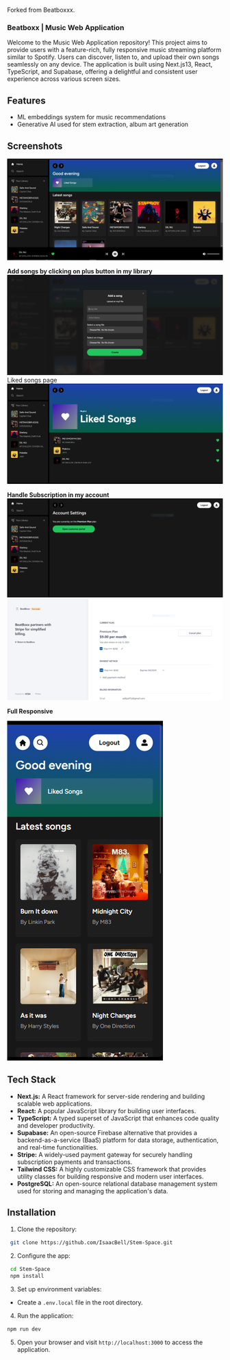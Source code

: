 Forked from Beatboxxx.

### Beatboxx | Music Web Application

Welcome to the Music Web Application repository! This project aims to provide users with a feature-rich, fully responsive music streaming platform similar to Spotify. Users can discover, listen to, and upload their own songs seamlessly on any device. The application is built using Next.js13, React, TypeScript, and Supabase, offering a delightful and consistent user experience across various screen sizes.


## Features

- ML embeddings system for music recommendations
- Generative AI used for stem extraction, album art generation


## Screenshots
![screenshot1](screenshot.PNG)

 **Add songs by clicking on plus button in my library** 
![screenshot2](screenshot1.PNG)
Liked songs page
![screenshot2](screenshot2.PNG)

**Handle Subscription in my account**
![screenshot3](screenshot5.PNG)
![screenshot3](screenshot3.PNG)

**Full Responsive**

![screenshot4](screenshot4.PNG)


## Tech Stack

- **Next.js:** A React framework for server-side rendering and building scalable web applications.
- **React:** A popular JavaScript library for building user interfaces.
- **TypeScript:** A typed superset of JavaScript that enhances code quality and developer productivity.
- **Supabase:** An open-source Firebase alternative that provides a backend-as-a-service (BaaS) platform for data storage, authentication, and real-time functionalities.
- **Stripe:** A widely-used payment gateway for securely handling subscription payments and transactions.
- **Tailwind CSS:** A highly customizable CSS framework that provides utility classes for building responsive and modern user interfaces.
- **PostgreSQL:** An open-source relational database management system used for storing and managing the application's data.

## Installation

 1. Clone the repository:

 ```bash
  git clone https://github.com/IsaacBell/Stem-Space.git
 ```
2. Configure the app:    
```bash
 cd Stem-Space
 npm install
```
3. Set up environment variables:  

 - Create a `.env.local` file in the root directory.

4. Run the application:
```bash
npm run dev
```
5. Open your browser and visit `http://localhost:3000` to access the application.

